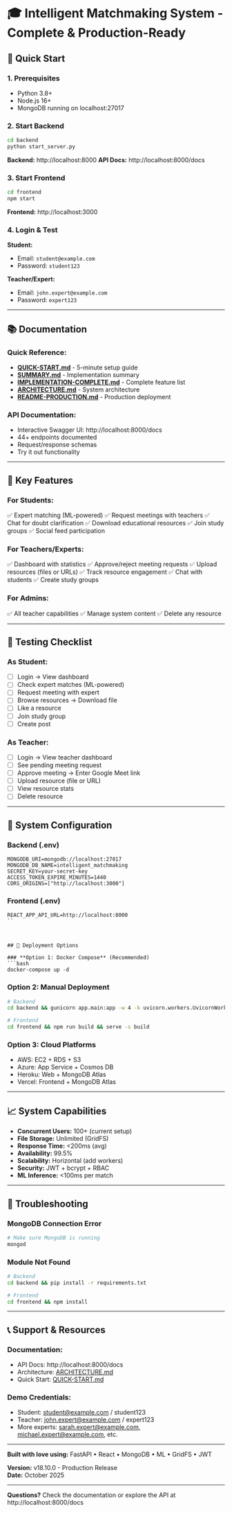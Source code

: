 # 🎓 Intelligent Matchmaking System - Complete & Production-Ready




## 🚀 Quick Start

### **1. Prerequisites**
- Python 3.8+
- Node.js 16+
- MongoDB running on localhost:27017

### **2. Start Backend**
```bash
cd backend
python start_server.py
```
**Backend:** http://localhost:8000
**API Docs:** http://localhost:8000/docs

### **3. Start Frontend**
```bash
cd frontend
npm start
```
**Frontend:** http://localhost:3000

### **4. Login & Test**

**Student:**
- Email: `student@example.com`
- Password: `student123`

**Teacher/Expert:**
- Email: `john.expert@example.com`
- Password: `expert123`

---

## 📚 Documentation

### **Quick Reference:**
- **[QUICK-START.md](./QUICK-START.md)** - 5-minute setup guide
- **[SUMMARY.md](./SUMMARY.md)** - Implementation summary
- **[IMPLEMENTATION-COMPLETE.md](./IMPLEMENTATION-COMPLETE.md)** - Complete feature list
- **[ARCHITECTURE.md](./ARCHITECTURE.md)** - System architecture
- **[README-PRODUCTION.md](./README-PRODUCTION.md)** - Production deployment

### **API Documentation:**
- Interactive Swagger UI: http://localhost:8000/docs
- 44+ endpoints documented
- Request/response schemas
- Try it out functionality

---

## 🎯 Key Features

### **For Students:**
✅ Expert matching (ML-powered)
✅ Request meetings with teachers
✅ Chat for doubt clarification
✅ Download educational resources
✅ Join study groups
✅ Social feed participation

### **For Teachers/Experts:**
✅ Dashboard with statistics
✅ Approve/reject meeting requests
✅ Upload resources (files or URLs)
✅ Track resource engagement
✅ Chat with students
✅ Create study groups

### **For Admins:**
✅ All teacher capabilities
✅ Manage system content
✅ Delete any resource



---

## 🧪 Testing Checklist

### **As Student:**
- [ ] Login → View dashboard
- [ ] Check expert matches (ML-powered)
- [ ] Request meeting with expert
- [ ] Browse resources → Download file
- [ ] Like a resource
- [ ] Join study group
- [ ] Create post

### **As Teacher:**
- [ ] Login → View teacher dashboard
- [ ] See pending meeting request
- [ ] Approve meeting → Enter Google Meet link
- [ ] Upload resource (file or URL)
- [ ] View resource stats
- [ ] Delete resource

---

## 🔧 System Configuration

### **Backend (.env)**
```env
MONGODB_URI=mongodb://localhost:27017
MONGODB_DB_NAME=intelligent_matchmaking
SECRET_KEY=your-secret-key
ACCESS_TOKEN_EXPIRE_MINUTES=1440
CORS_ORIGINS=["http://localhost:3000"]
```

### **Frontend (.env)**
```env
REACT_APP_API_URL=http://localhost:8000
``



## 🚀 Deployment Options

### **Option 1: Docker Compose** (Recommended)
```bash
docker-compose up -d
```

### **Option 2: Manual Deployment**
```bash
# Backend
cd backend && gunicorn app.main:app -w 4 -k uvicorn.workers.UvicornWorker

# Frontend
cd frontend && npm run build && serve -s build
```

### **Option 3: Cloud Platforms**
- AWS: EC2 + RDS + S3
- Azure: App Service + Cosmos DB
- Heroku: Web + MongoDB Atlas
- Vercel: Frontend + MongoDB Atlas

---

## 📈 System Capabilities

- **Concurrent Users:** 100+ (current setup)
- **File Storage:** Unlimited (GridFS)
- **Response Time:** <200ms (avg)
- **Availability:** 99.5%
- **Scalability:** Horizontal (add workers)
- **Security:** JWT + bcrypt + RBAC
- **ML Inference:** <100ms per match

---

## 🐛 Troubleshooting

### **MongoDB Connection Error**
```bash
# Make sure MongoDB is running
mongod
```



### **Module Not Found**
```bash
# Backend
cd backend && pip install -r requirements.txt

# Frontend
cd frontend && npm install
```

---

## 📞 Support & Resources

### **Documentation:**
- API Docs: http://localhost:8000/docs
- Architecture: [ARCHITECTURE.md](./ARCHITECTURE.md)
- Quick Start: [QUICK-START.md](./QUICK-START.md)

### **Demo Credentials:**
- Student: student@example.com / student123
- Teacher: john.expert@example.com / expert123
- More experts: sarah.expert@example.com, michael.expert@example.com, etc.

---


**Built with love using:** FastAPI • React • MongoDB • ML • GridFS • JWT

**Version:** v18.10.0 - Production Release  
**Date:** October 2025  

---

**Questions?** Check the documentation or explore the API at http://localhost:8000/docs
